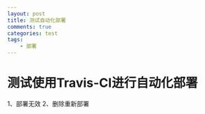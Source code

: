```yaml
---
layout: post
title: 测试自动化部署
comments: true
categories: test
tags: 
	- 部署
---
```


# 测试使用Travis-CI进行自动化部署
1、部署无效
2、删除重新部署